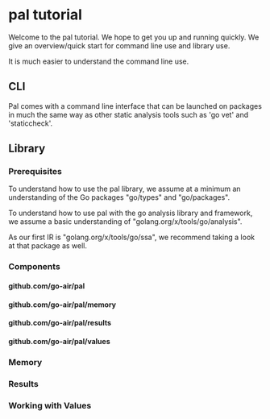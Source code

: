 # pal tutorial

Welcome to the pal tutorial.  We hope to get you up and running quickly.  We give an overview/quick start for command line use and library use.

It is much easier to understand the command line use.

## CLI

Pal comes with a command line interface that
can be launched on packages in much the same way
as other static analysis tools such as 'go vet' and 'staticcheck'.

## Library

### Prerequisites

To understand how to use the pal library, we assume at a minimum an understanding of the Go
packages "go/types" and "go/packages".  

To understand how to use pal with the go analysis library and framework, we assume a basic understanding of "golang.org/x/tools/go/analysis".

As our first IR is "golang.org/x/tools/go/ssa", we recommend taking a look at that package as well.

### Components

#### github.com/go-air/pal

#### github.com/go-air/pal/memory

#### github.com/go-air/pal/results

#### github.com/go-air/pal/values

### Memory

### Results

### Working with Values

